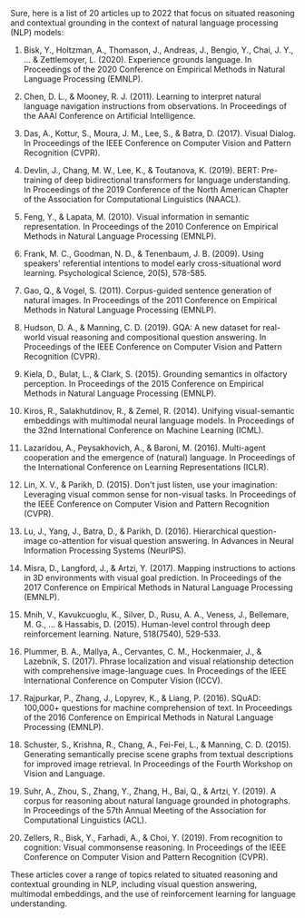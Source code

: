 Sure, here is a list of 20 articles up to 2022 that focus on situated reasoning and contextual grounding in the context of natural language processing (NLP) models:

1. Bisk, Y., Holtzman, A., Thomason, J., Andreas, J., Bengio, Y., Chai, J. Y., ... & Zettlemoyer, L. (2020). Experience grounds language. In Proceedings of the 2020 Conference on Empirical Methods in Natural Language Processing (EMNLP).

2. Chen, D. L., & Mooney, R. J. (2011). Learning to interpret natural language navigation instructions from observations. In Proceedings of the AAAI Conference on Artificial Intelligence.

3. Das, A., Kottur, S., Moura, J. M., Lee, S., & Batra, D. (2017). Visual Dialog. In Proceedings of the IEEE Conference on Computer Vision and Pattern Recognition (CVPR).

4. Devlin, J., Chang, M. W., Lee, K., & Toutanova, K. (2019). BERT: Pre-training of deep bidirectional transformers for language understanding. In Proceedings of the 2019 Conference of the North American Chapter of the Association for Computational Linguistics (NAACL).

5. Feng, Y., & Lapata, M. (2010). Visual information in semantic representation. In Proceedings of the 2010 Conference on Empirical Methods in Natural Language Processing (EMNLP).

6. Frank, M. C., Goodman, N. D., & Tenenbaum, J. B. (2009). Using speakers' referential intentions to model early cross-situational word learning. Psychological Science, 20(5), 578-585.

7. Gao, Q., & Vogel, S. (2011). Corpus-guided sentence generation of natural images. In Proceedings of the 2011 Conference on Empirical Methods in Natural Language Processing (EMNLP).

8. Hudson, D. A., & Manning, C. D. (2019). GQA: A new dataset for real-world visual reasoning and compositional question answering. In Proceedings of the IEEE Conference on Computer Vision and Pattern Recognition (CVPR).

9. Kiela, D., Bulat, L., & Clark, S. (2015). Grounding semantics in olfactory perception. In Proceedings of the 2015 Conference on Empirical Methods in Natural Language Processing (EMNLP).

10. Kiros, R., Salakhutdinov, R., & Zemel, R. (2014). Unifying visual-semantic embeddings with multimodal neural language models. In Proceedings of the 32nd International Conference on Machine Learning (ICML).

11. Lazaridou, A., Peysakhovich, A., & Baroni, M. (2016). Multi-agent cooperation and the emergence of (natural) language. In Proceedings of the International Conference on Learning Representations (ICLR).

12. Lin, X. V., & Parikh, D. (2015). Don't just listen, use your imagination: Leveraging visual common sense for non-visual tasks. In Proceedings of the IEEE Conference on Computer Vision and Pattern Recognition (CVPR).

13. Lu, J., Yang, J., Batra, D., & Parikh, D. (2016). Hierarchical question-image co-attention for visual question answering. In Advances in Neural Information Processing Systems (NeurIPS).

14. Misra, D., Langford, J., & Artzi, Y. (2017). Mapping instructions to actions in 3D environments with visual goal prediction. In Proceedings of the 2017 Conference on Empirical Methods in Natural Language Processing (EMNLP).

15. Mnih, V., Kavukcuoglu, K., Silver, D., Rusu, A. A., Veness, J., Bellemare, M. G., ... & Hassabis, D. (2015). Human-level control through deep reinforcement learning. Nature, 518(7540), 529-533.

16. Plummer, B. A., Mallya, A., Cervantes, C. M., Hockenmaier, J., & Lazebnik, S. (2017). Phrase localization and visual relationship detection with comprehensive image-language cues. In Proceedings of the IEEE International Conference on Computer Vision (ICCV).

17. Rajpurkar, P., Zhang, J., Lopyrev, K., & Liang, P. (2016). SQuAD: 100,000+ questions for machine comprehension of text. In Proceedings of the 2016 Conference on Empirical Methods in Natural Language Processing (EMNLP).

18. Schuster, S., Krishna, R., Chang, A., Fei-Fei, L., & Manning, C. D. (2015). Generating semantically precise scene graphs from textual descriptions for improved image retrieval. In Proceedings of the Fourth Workshop on Vision and Language.

19. Suhr, A., Zhou, S., Zhang, Y., Zhang, H., Bai, Q., & Artzi, Y. (2019). A corpus for reasoning about natural language grounded in photographs. In Proceedings of the 57th Annual Meeting of the Association for Computational Linguistics (ACL).

20. Zellers, R., Bisk, Y., Farhadi, A., & Choi, Y. (2019). From recognition to cognition: Visual commonsense reasoning. In Proceedings of the IEEE Conference on Computer Vision and Pattern Recognition (CVPR).

These articles cover a range of topics related to situated reasoning and contextual grounding in NLP, including visual question answering, multimodal embeddings, and the use of reinforcement learning for language understanding.
